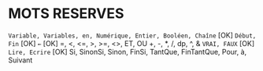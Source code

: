 # MOTS RESERVES

`Variable, Variables, en, Numérique, Entier, Booléen, Chaîne` [OK]
`Début, Fin` [OK]
`←` [OK]
=, <, <=, >, >=, <>, ET, OU
+, -, \*, /, dp, ^, &
`VRAI, FAUX` [OK]
`Lire, Ecrire` [OK]
Si, SinonSi, Sinon, FinSi,
TantQue, FinTantQue,
Pour, à, Suivant
